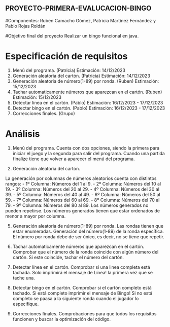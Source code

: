 ## PROYECTO-PRIMERA-EVALUCACION-BINGO
#Componentes: Ruben Camacho Gómez, Patricia Martínez Fernández y Pablo Rojas Roldán

#Objetivo final del proyecto
Realizar un bingo funcional en java.

# Especificación de requisitos
1. Menú del programa. (Patricia) Estimación: 14/12/2023
2. Generación aleatoria del cartón. (Patricia) Estimación: 14/12/2023
3. Generación aleatoria de número(1-89) por ronda. (Ruben) Estimación: 15/12/2023
4. Tachar automaticamente números que aparezcan en el cartón. (Ruben) Estimación: 15/12/2023
5. Detectar línea en el cartón. (Pablo) Estimación: 16/12/2023 - 17/12/2023
6. Detectar bingo en el cartón. (Pablo) Estimación: 16/12/2023 - 17/12/2023
8. Correcciones finales. (Grupo)

# Análisis
1. Menú del programa.
Cuenta con dos opciones, siendo la primera para iniciar el juego y la segunda para salir del programa.
Cuando una partida finalize tiene que volver a aparecer el menú del programa.
   
3. Generación aleatoria del cartón.
   
 La generación por columnas de números aleatorios cuenta con distintos rangos:
      - 1º Columna: Números del 1 al 9.
      - 2º Columna: Números del 10 al 19.
      - 3º Columna: Números del 20 al 29.
      - 4º Columna: Números del 30 al 39.
      - 5º Columna: Números del 40 al 49.
      - 6º Columna: Números del 50 al 59.
      - 7º Columna: Números del 60 al 69.
      - 8º Columna: Números del 70 al 79.
      - 9º Columna: Números del 80 al 89.
Los números generados no pueden repetirse.
Los números generados tienen que estar ordenados de menor a mayor por columna.

5. Generación aleatoria de número(1-89) por ronda.
Las rondas tienen que estar enumeradas.
Generación del número(1-89) de la ronda específica.
El número por ronda debe de ser único, es decir, no se tiene que repetir.

6. Tachar automaticamente números que aparezcan en el cartón.
Comprobar que el número de la ronda coincide con algún número del cartón.
Si este coincide, tachar el número del cartón.
   
7. Detectar línea en el cartón.
Comprobar si una linea completa está tachada.
Solo imprimirá el mensaje de Línea! la primera vez que se tache una.
   
8. Detectar bingo en el cartón.
Comprobar si el cartón completo está tachado.
Si está completo imprimir el mensaje de Bingo!
Si no está completo se paasa a la siguiente ronda cuando el jugador lo especifique.
   
10. Correcciones finales.
Comprobaciones para que todos los requisitos funcionen y buscar la optimización del código.
   
